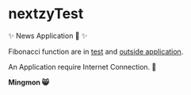 # nextzyTest

✨ News Application 📰 ✨

Fibonacci function are in [test](https://github.com/Mingmon/nextzyTest/blob/main/app/src/test/java/fibonacci/fibonacci.kt) and [outside application](https://github.com/Mingmon/nextzyTest/blob/main/fibonacci.kt).

An Application require Internet Connection. 🥺

**Mingmon 😸**
